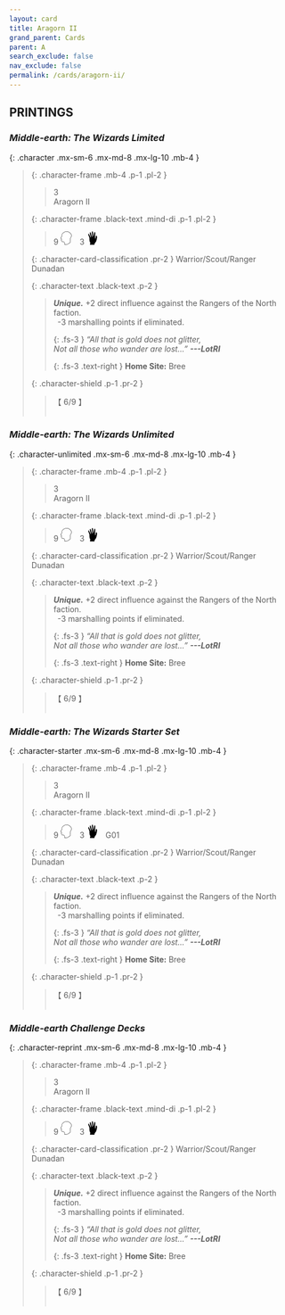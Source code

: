 ```yaml
---
layout: card
title: Aragorn II
grand_parent: Cards
parent: A
search_exclude: false
nav_exclude: false
permalink: /cards/aragorn-ii/
---
```


## PRINTINGS


### _Middle-earth: The Wizards Limited_

{: .character .mx-sm-6 .mx-md-8 .mx-lg-10 .mb-4 }
> {: .character-frame .mb-4 .p-1 .pl-2 }
> > <div class="card-mp">3</div>
> > <div class="character-card-name">Aragorn II</div>
>
> {: .character-frame .black-text .mind-di .p-1 .pl-2 }
> > 9 ![](/assets/images/mind.svg)&emsp;3 ![](/assets/images/di.svg)
>
> {: .character-card-classification .pr-2 }
> Warrior/Scout/Ranger Dunadan
>
> {: .character-text .black-text .p-2 }
> > _**Unique.**_ +2 direct influence against the Rangers of the North faction. <br>&ensp;-3 marshalling points if eliminated. 
> > 
> > {: .fs-3 } 
> > _“All that is gold does not glitter, <br>Not all those who wander are lost...”_ ***---&#65279;LotRI***  
> > 
> > {: .fs-3 .text-right } 
> > **Home Site:** Bree 
>
> {: .character-shield .p-1 .pr-2 }
> > <div class="card-shield">【 6/9 】</div>
> > <div class="card-corruption">&nbsp;</div>

### _Middle-earth: The Wizards Unlimited_

{: .character-unlimited .mx-sm-6 .mx-md-8 .mx-lg-10 .mb-4 }
> {: .character-frame .mb-4 .p-1 .pl-2 }
> > <div class="card-mp">3</div>
> > <div class="character-card-name">Aragorn II</div>
>
> {: .character-frame .black-text .mind-di .p-1 .pl-2 }
> > 9 ![](/assets/images/mind.svg)&emsp;3 ![](/assets/images/di.svg)
>
> {: .character-card-classification .pr-2 }
> Warrior/Scout/Ranger Dunadan
>
> {: .character-text .black-text .p-2 }
> > _**Unique.**_ +2 direct influence against the Rangers of the North faction. <br>&ensp;-3 marshalling points if eliminated. 
> > 
> > {: .fs-3 } 
> > _“All that is gold does not glitter, <br>Not all those who wander are lost...”_ ***---&#65279;LotRI***  
> > 
> > {: .fs-3 .text-right } 
> > **Home Site:** Bree 
>
> {: .character-shield .p-1 .pr-2 }
> > <div class="card-shield">【 6/9 】</div>
> > <div class="card-corruption">&nbsp;</div>

### _Middle-earth: The Wizards Starter Set_

{: .character-starter .mx-sm-6 .mx-md-8 .mx-lg-10 .mb-4 }
> {: .character-frame .mb-4 .p-1 .pl-2 }
> > <div class="card-mp">3</div>
> > <div class="character-card-name">Aragorn II</div>
>
> {: .character-frame .black-text .mind-di .p-1 .pl-2 }
> > 9 ![](/assets/images/mind.svg)&emsp;3 ![](/assets/images/di.svg)&emsp;<span class="red-text">G01</span>
>
> {: .character-card-classification .pr-2 }
> Warrior/Scout/Ranger Dunadan
>
> {: .character-text .black-text .p-2 }
> > _**Unique.**_ +2 direct influence against the Rangers of the North faction. <br>&ensp;-3 marshalling points if eliminated. 
> > 
> > {: .fs-3 } 
> > _“All that is gold does not glitter, <br>Not all those who wander are lost...”_ ***---&#65279;LotRI***  
> > 
> > {: .fs-3 .text-right } 
> > **Home Site:** Bree 
>
> {: .character-shield .p-1 .pr-2 }
> > <div class="card-shield">【 6/9 】</div>
> > <div class="card-corruption">&nbsp;</div>

### _Middle-earth Challenge Decks_

{: .character-reprint .mx-sm-6 .mx-md-8 .mx-lg-10 .mb-4 }
> {: .character-frame .mb-4 .p-1 .pl-2 }
> > <div class="card-mp">3</div>
> > <div class="character-card-name">Aragorn II</div>
>
> {: .character-frame .black-text .mind-di .p-1 .pl-2 }
> > 9 ![](/assets/images/mind.svg)&emsp;3 ![](/assets/images/di.svg)
>
> {: .character-card-classification .pr-2 }
> Warrior/Scout/Ranger Dunadan
>
> {: .character-text .black-text .p-2 }
> > _**Unique.**_ +2 direct influence against the Rangers of the North faction. <br>&ensp;-3 marshalling points if eliminated. 
> > 
> > {: .fs-3 } 
> > _“All that is gold does not glitter, <br>Not all those who wander are lost...”_ ***---&#65279;LotRI***  
> > 
> > {: .fs-3 .text-right } 
> > **Home Site:** Bree 
>
> {: .character-shield .p-1 .pr-2 }
> > <div class="card-shield">【 6/9 】</div>
> > <div class="card-corruption">&nbsp;</div>
